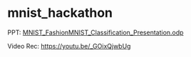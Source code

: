 # mnist_hackathon

PPT: [MNIST_FashionMNIST_Classification_Presentation.odp](https://github.com/aravindh-c/mnist_hackathon/blob/main/MNIST_FashionMNIST_Classification_Presentation.odp)

Video Rec: https://youtu.be/_GOixQjwbUg
